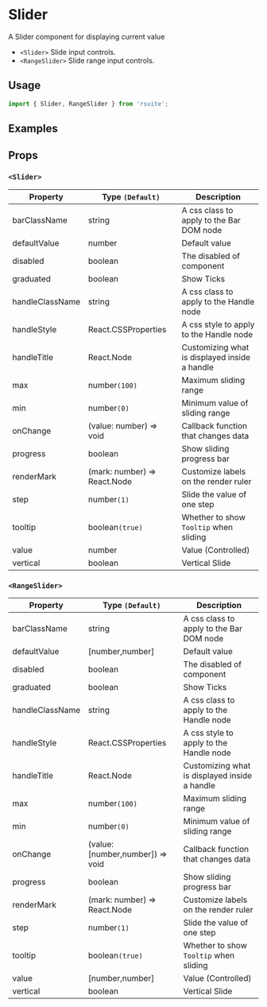 # Slider

A Slider component for displaying current value

- `<Slider>` Slide input controls.
- `<RangeSlider>` Slide range input controls.

## Usage

```js
import { Slider, RangeSlider } from 'rsuite';
```

## Examples

<!--{demo}-->

## Props

### `<Slider>`

| Property        | Type `(Default)`             | Description                                   |
| --------------- | ---------------------------- | --------------------------------------------- |
| barClassName    | string                       | A css class to apply to the Bar DOM node      |
| defaultValue    | number                       | Default value                                 |
| disabled        | boolean                      | The disabled of component                     |
| graduated       | boolean                      | Show Ticks                                    |
| handleClassName | string                       | A css class to apply to the Handle node       |
| handleStyle     | React.CSSProperties          | A css style to apply to the Handle node       |
| handleTitle     | React.Node                   | Customizing what is displayed inside a handle |
| max             | number`(100)`                | Maximum sliding range                         |
| min             | number`(0)`                  | Minimum value of sliding range                |
| onChange        | (value: number) => void      | Callback function that changes data           |
| progress        | boolean                      | Show sliding progress bar                     |
| renderMark      | (mark: number) => React.Node | Customize labels on the render ruler          |
| step            | number`(1)`                  | Slide the value of one step                   |
| tooltip         | boolean`(true)`              | Whether to show `Tooltip` when sliding        |
| value           | number                       | Value (Controlled)                            |
| vertical        | boolean                      | Vertical Slide                                |

### `<RangeSlider>`

| Property        | Type `(Default)`                 | Description                                   |
| --------------- | -------------------------------- | --------------------------------------------- |
| barClassName    | string                           | A css class to apply to the Bar DOM node      |
| defaultValue    | [number,number]                  | Default value                                 |
| disabled        | boolean                          | The disabled of component                     |
| graduated       | boolean                          | Show Ticks                                    |
| handleClassName | string                           | A css class to apply to the Handle node       |
| handleStyle     | React.CSSProperties              | A css style to apply to the Handle node       |
| handleTitle     | React.Node                       | Customizing what is displayed inside a handle |
| max             | number`(100)`                    | Maximum sliding range                         |
| min             | number`(0)`                      | Minimum value of sliding range                |
| onChange        | (value: [number,number]) => void | Callback function that changes data           |
| progress        | boolean                          | Show sliding progress bar                     |
| renderMark      | (mark: number) => React.Node     | Customize labels on the render ruler          |
| step            | number`(1)`                      | Slide the value of one step                   |
| tooltip         | boolean`(true)`                  | Whether to show `Tooltip` when sliding        |
| value           | [number,number]                  | Value (Controlled)                            |
| vertical        | boolean                          | Vertical Slide                                |
